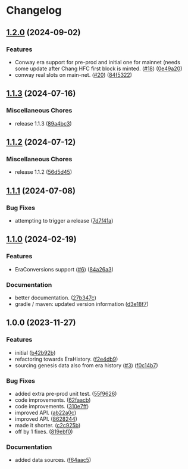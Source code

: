 # Changelog

## [1.2.0](https://github.com/cardano-foundation/cf-cardano-conversions-java/compare/v1.1.3...v1.2.0) (2024-09-02)


### Features

* Conway era support for pre-prod and initial one for mainnet (needs some update after Chang HFC first block is minted. ([#18](https://github.com/cardano-foundation/cf-cardano-conversions-java/issues/18)) ([0e49a20](https://github.com/cardano-foundation/cf-cardano-conversions-java/commit/0e49a204b2f8d4cdbab64dd862606b41bc6e8371))
* conway real slots on main-net. ([#20](https://github.com/cardano-foundation/cf-cardano-conversions-java/issues/20)) ([84f5322](https://github.com/cardano-foundation/cf-cardano-conversions-java/commit/84f532260627bd35b714029481c38eeed92db76a))

## [1.1.3](https://github.com/cardano-foundation/cf-cardano-conversions-java/compare/v1.1.2...v1.1.3) (2024-07-16)


### Miscellaneous Chores

* release 1.1.3 ([89a4bc3](https://github.com/cardano-foundation/cf-cardano-conversions-java/commit/89a4bc359462ba6ecb3ff7b8105f78920d181f9b))

## [1.1.2](https://github.com/cardano-foundation/cf-cardano-conversions-java/compare/v1.1.1...v1.1.2) (2024-07-12)


### Miscellaneous Chores

* release 1.1.2 ([56d5d45](https://github.com/cardano-foundation/cf-cardano-conversions-java/commit/56d5d4523d1f6c292fa008c5a8831c211a71bf3d))

## [1.1.1](https://github.com/cardano-foundation/cf-cardano-conversions-java/compare/v1.1.0...v1.1.1) (2024-07-08)


### Bug Fixes

* attempting to trigger a release ([7d7f41a](https://github.com/cardano-foundation/cf-cardano-conversions-java/commit/7d7f41af05d5a18fcb83f712337d9e0ab59fc987))

## [1.1.0](https://github.com/cardano-foundation/cf-cardano-conversions-java/compare/v1.0.0...v1.1.0) (2024-02-19)


### Features

* EraConversions support ([#6](https://github.com/cardano-foundation/cf-cardano-conversions-java/issues/6)) ([84a26a3](https://github.com/cardano-foundation/cf-cardano-conversions-java/commit/84a26a3fc573e5dd10ac38252dc4786e23053b07))


### Documentation

* better documentation. ([27b347c](https://github.com/cardano-foundation/cf-cardano-conversions-java/commit/27b347c72c788f3c416feff20b614600e251d3ce))
* gradle / maven: updated version information ([d3e18f7](https://github.com/cardano-foundation/cf-cardano-conversions-java/commit/d3e18f78f4b6c12c9c05e5b42ccc99ab0f7c72c3))

## 1.0.0 (2023-11-27)


### Features

* initial ([b42b92b](https://github.com/cardano-foundation/cf-cardano-conversions-java/commit/b42b92b69823d01098851ecf91d0419a65130e83))
* refactoring towards EraHistory. ([f2e4db9](https://github.com/cardano-foundation/cf-cardano-conversions-java/commit/f2e4db9cbf7ec6e6da852411a87ce89c266aa25e))
* sourcing genesis data also from era history ([#3](https://github.com/cardano-foundation/cf-cardano-conversions-java/issues/3)) ([f0c14b7](https://github.com/cardano-foundation/cf-cardano-conversions-java/commit/f0c14b75842fc11442508f1ed572f67360a2f638))


### Bug Fixes

* added extra pre-prod unit test. ([55f9626](https://github.com/cardano-foundation/cf-cardano-conversions-java/commit/55f96269e8ac758b144a9e2c237c82f80d6720f7))
* code improvements. ([62faacb](https://github.com/cardano-foundation/cf-cardano-conversions-java/commit/62faacb5766f692a9223258b06029f95a76085fb))
* code improvements. ([310e7ff](https://github.com/cardano-foundation/cf-cardano-conversions-java/commit/310e7ff95aa27415989d36c3d47370441bf072ef))
* improved API. ([ab22a0c](https://github.com/cardano-foundation/cf-cardano-conversions-java/commit/ab22a0c6bea13e7eb97079935f008168e0de1d38))
* improved API. ([8628244](https://github.com/cardano-foundation/cf-cardano-conversions-java/commit/8628244d170c65b536da9c064c6637a8be4fcc8e))
* made it shorter. ([c2c925b](https://github.com/cardano-foundation/cf-cardano-conversions-java/commit/c2c925b25458cd0438ca1c5b564085d19bdbbf4c))
* off by 1 fixes. ([819ebf0](https://github.com/cardano-foundation/cf-cardano-conversions-java/commit/819ebf0a8d9aa77ec4c8a17666489fae1ab8df81))


### Documentation

* added data sources. ([f64aac5](https://github.com/cardano-foundation/cf-cardano-conversions-java/commit/f64aac5caee3f99bde3ac3c93198be6bc0a586d3))
